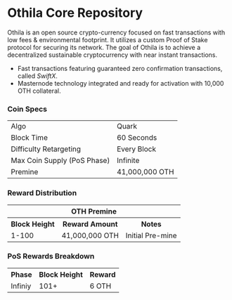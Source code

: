 Othila Core Repository
=====================================

Othila is an open source crypto-currency focused on fast transactions with low fees & environmental footprint.  It utilizes a custom Proof of Stake protocol for securing its network. The goal of Othila is to achieve a decentralized sustainable cryptocurrency with near instant transactions.

- Fast transactions featuring guaranteed zero confirmation transactions, called _SwiftX_.
- Masternode technology integrated and ready for activation with 10,000 OTH collateral.

### Coin Specs
<table>
<tr><td>Algo</td><td>Quark</td></tr>
<tr><td>Block Time</td><td>60 Seconds</td></tr>
<tr><td>Difficulty Retargeting</td><td>Every Block</td></tr>
<tr><td>Max Coin Supply (PoS Phase)</td><td>Infinite</td></tr>
<tr><td>Premine</td><td>41,000,000 OTH</td></tr>
</table>

### Reward Distribution

<table>
<th colspan=4>OTH Premine</th>
<tr><th>Block Height</th><th>Reward Amount</th><th>Notes</th></tr>
<tr><td>1-100</td><td>41,000,000 OTH</td><td>Initial Pre-mine</td></tr>
</table>

### PoS Rewards Breakdown

<table>
<th>Phase</th><th>Block Height</th><th>Reward</th>
<tr><td>Infiniy</td><td>101+</td><td>6 OTH</td></tr>
</table>
